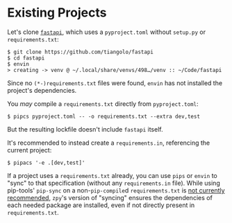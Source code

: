 # Existing Projects

Let's clone [`fastapi`](https://github.com/tiangolo/fastapi),
which uses a `pyproject.toml` without `setup.py` or `requirements.txt`:

```console
$ git clone https://github.com/tiangolo/fastapi
$ cd fastapi
$ envin
> creating -> venv @ ~/.local/share/venvs/498…/venv :: ~/Code/fastapi
```

Since no `(*-)requirements.txt` files were found,
`envin` has not installed the project's dependencies.

You *may* compile a `requirements.txt` directly from `pyproject.toml`:

```console
$ pipcs pyproject.toml -- -o requirements.txt --extra dev,test
```

But the resulting lockfile doesn't include `fastapi` itself.

It's recommended to instead create a `requirements.in`,
referencing the current project:

```console
$ pipacs '-e .[dev,test]'
```

If a project uses a `requirements.txt` already,
you can use `pips` or `envin` to "sync" to that specification
(without any `requirements.in` file).
While using pip-tools' `pip-sync` on a non-`pip-compile`d `requirements.txt` is
[not currently recommended](https://github.com/jazzband/pip-tools/issues/896),
`zpy`'s version of "syncing" ensures the dependencies of each needed package are installed,
even if not directly present in `requirements.txt`.
